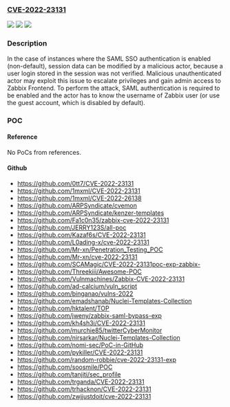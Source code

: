 ### [CVE-2022-23131](https://cve.mitre.org/cgi-bin/cvename.cgi?name=CVE-2022-23131)
![](https://img.shields.io/static/v1?label=Product&message=Frontend&color=blue)
![](https://img.shields.io/static/v1?label=Version&message=5.4.0%20-%205.4.8%3D%205.4.0%20-%205.4.8%20&color=brighgreen)
![](https://img.shields.io/static/v1?label=Vulnerability&message=CWE-290%20Authentication%20Bypass%20by%20Spoofing&color=brighgreen)

### Description

In the case of instances where the SAML SSO authentication is enabled (non-default), session data can be modified by a malicious actor, because a user login stored in the session was not verified. Malicious unauthenticated actor may exploit this issue to escalate privileges and gain admin access to Zabbix Frontend. To perform the attack, SAML authentication is required to be enabled and the actor has to know the username of Zabbix user (or use the guest account, which is disabled by default).

### POC

#### Reference
No PoCs from references.

#### Github
- https://github.com/0tt7/CVE-2022-23131
- https://github.com/1mxml/CVE-2022-23131
- https://github.com/1mxml/CVE-2022-26138
- https://github.com/ARPSyndicate/cvemon
- https://github.com/ARPSyndicate/kenzer-templates
- https://github.com/Fa1c0n35/zabbix-cve-2022-23131
- https://github.com/JERRY123S/all-poc
- https://github.com/Kazaf6s/CVE-2022-23131
- https://github.com/L0ading-x/cve-2022-23131
- https://github.com/Mr-xn/Penetration_Testing_POC
- https://github.com/Mr-xn/cve-2022-23131
- https://github.com/SCAMagic/CVE-2022-23131poc-exp-zabbix-
- https://github.com/Threekiii/Awesome-POC
- https://github.com/Vulnmachines/Zabbix-CVE-2022-23131
- https://github.com/ad-calcium/vuln_script
- https://github.com/binganao/vulns-2022
- https://github.com/emadshanab/Nuclei-Templates-Collection
- https://github.com/hktalent/TOP
- https://github.com/jweny/zabbix-saml-bypass-exp
- https://github.com/kh4sh3i/CVE-2022-23131
- https://github.com/murchie85/twitterCyberMonitor
- https://github.com/nirsarkar/Nuclei-Templates-Collection
- https://github.com/nomi-sec/PoC-in-GitHub
- https://github.com/pykiller/CVE-2022-23131
- https://github.com/random-robbie/cve-2022-23131-exp
- https://github.com/soosmile/POC
- https://github.com/tanjiti/sec_profile
- https://github.com/trganda/CVE-2022-23131
- https://github.com/trhacknon/CVE-2022-23131
- https://github.com/zwjjustdoit/cve-2022-23131

